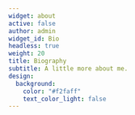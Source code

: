 ```yaml
---
widget: about
active: false
author: admin
widget_id: Bio
headless: true
weight: 20
title: Biography
subtitle: A little more about me.
design:
  background:
    color: "#f2faff"
    text_color_light: false
---
```

